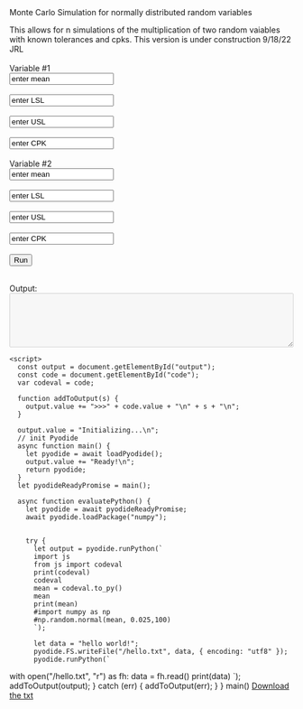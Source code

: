 <!DOCTYPE html>
<html>
  <head>
    <script src="https://cdn.jsdelivr.net/pyodide/v0.21.3/full/pyodide.js"></script>
    Monte Carlo Simulation for normally distributed random variables
  </head>

  <body>
    <p>
      This allows for n simulations of the multiplication of two random vaiables with known tolerances and cpks.  This version is under construction 9/18/22 JRL
    <br />
    <br />
     Variable #1  
    <br />
    <input id="code" value="enter mean" />
    <br />
    <br />
    <input id="code" value="enter LSL" />
    <br />
    <br />
    <input id="code" value="enter USL" />
    <br />
    <br />
    <input id="code" value="enter CPK" />
    <br />
    <br />
    Variable #2
    <br />
    <input id="code" value="enter mean" />
    <br />
    <br />
    <input id="code" value="enter LSL" />
    <br />
    <br />
    <input id="code" value="enter USL" />
    <br />
    <br />
    <input id="code" value="enter CPK" />
    <br />
    <br />
    <button onclick="evaluatePython()">Run</button>
    <br />
    <br />
    </p>
    <div>Output:</div>
    <textarea id="output" style="width: 100%;" rows="6" disabled></textarea>

    <script>
      const output = document.getElementById("output");
      const code = document.getElementById("code");
      var codeval = code;

      function addToOutput(s) {
        output.value += ">>>" + code.value + "\n" + s + "\n";
      }

      output.value = "Initializing...\n";
      // init Pyodide
      async function main() {
        let pyodide = await loadPyodide();
        output.value += "Ready!\n";
        return pyodide;
      }
      let pyodideReadyPromise = main();
     
      async function evaluatePython() {
        let pyodide = await pyodideReadyPromise;
        await pyodide.loadPackage("numpy");
       
         
        try {
          let output = pyodide.runPython(`
          import js
          from js import codeval
          print(codeval)
          codeval
          mean = codeval.to_py()
          mean
          print(mean)
          #import numpy as np
          #np.random.normal(mean, 0.025,100)
          `);
          
          let data = "hello world!";
		  pyodide.FS.writeFile("/hello.txt", data, { encoding: "utf8" });
		  pyodide.runPython(`
with open("/hello.txt", "r") as fh:
	data = fh.read()
	print(data)
`); 
          addToOutput(output);
        } catch (err) {
          addToOutput(err);
        }
      }
      main()
    </script>
    <a href="hello.txt" download="hello.txt">Download the txt</a>
  </body>
</html>
